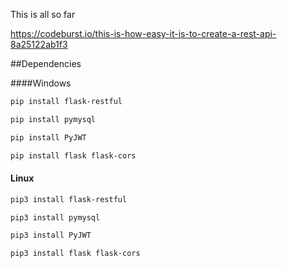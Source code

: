 This is all so far

https://codeburst.io/this-is-how-easy-it-is-to-create-a-rest-api-8a25122ab1f3

##Dependencies

####Windows

````bash
pip install flask-restful
````

````bash
pip install pymysql
````

````bash
pip install PyJWT
````

````bash
pip install flask flask-cors
````

#### Linux

````bash
pip3 install flask-restful
````

````bash
pip3 install pymysql
````

````bash
pip3 install PyJWT
````

````bash
pip3 install flask flask-cors
````
